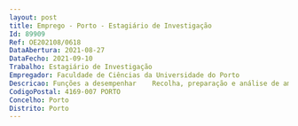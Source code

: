 ```yaml
--- 
layout: post
title: Emprego - Porto - Estagiário de Investigação
Id: 89909
Ref: OE202108/0618
DataAbertura: 2021-08-27
DataFecho: 2021-09-10
Trabalho: Estagiário de Investigação
Empregador: Faculdade de Ciências da Universidade do Porto
Descricao: Funções a desempenhar    Recolha, preparação e análise de amostras com equipamentos de análise geoquímica (XRF e LIBS) e estudo pormenorizado de seus respetivos espectros para distinção entre diferentes minerais de lítio (principalmente espodumena e lepidolite)  Calibração dos equipamentos XRF (modelo S1 Titan da Bruker) e LIBS (Z 300 da SciAps).  Auxilio às atividades de caracterização de pegmatitos litiníferos nas áreas de estudo.  Recolha e tratamento de dados de sondagens (históricos ou de empresas parceiras) e de mapeamento de campo para posterior modelagem geológica com software Leapfrog Geo.
CodigoPostal: 4169-007 PORTO
Concelho: Porto
Distrito: Porto
--- 
```

